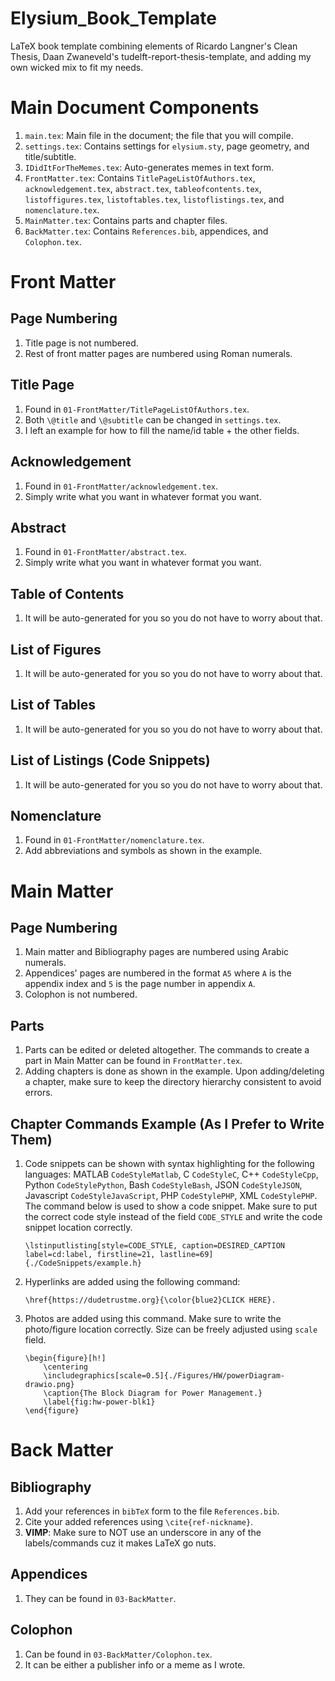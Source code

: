 # Elysium_Book_Template
LaTeX book template combining elements of Ricardo Langner's Clean Thesis, Daan Zwaneveld's tudelft-report-thesis-template, and adding my own wicked mix to fit my needs.

# Main Document Components
1. `main.tex`: Main file in the document; the file that you will compile.
2. `settings.tex`: Contains settings for `elysium.sty`, page geometry, and title/subtitle.
3. `IDidItForTheMemes.tex`: Auto-generates memes in text form.
4. `FrontMatter.tex`: Contains `TitlePageListOfAuthors.tex`, `acknowledgement.tex`, `abstract.tex`, `tableofcontents.tex`, `listoffigures.tex`, `listoftables.tex`, `listoflistings.tex`, and `nomenclature.tex`.
5. `MainMatter.tex`: Contains parts and chapter files.
6. `BackMatter.tex`: Contains `References.bib`, appendices, and `Colophon.tex`.

# Front Matter

## Page Numbering
1. Title page is not numbered.
2. Rest of front matter pages are numbered using Roman numerals.

## Title Page
1. Found in `01-FrontMatter/TitlePageListOfAuthors.tex`.
2. Both `\@title` and `\@subtitle` can be changed in `settings.tex`.
3. I left an example for how to fill the name/id table + the other fields.

## Acknowledgement
1. Found in `01-FrontMatter/acknowledgement.tex`.
2. Simply write what you want in whatever format you want.

## Abstract
1. Found in `01-FrontMatter/abstract.tex`.
2. Simply write what you want in whatever format you want.

## Table of Contents
1. It will be auto-generated for you so you do not have to worry about that.

## List of Figures
1. It will be auto-generated for you so you do not have to worry about that.

## List of Tables
1. It will be auto-generated for you so you do not have to worry about that.

## List of Listings (Code Snippets)
1. It will be auto-generated for you so you do not have to worry about that.

## Nomenclature
1. Found in `01-FrontMatter/nomenclature.tex`.
2. Add abbreviations and symbols as shown in the example.

# Main Matter

## Page Numbering
1. Main matter and Bibliography pages are numbered using Arabic numerals.
1. Appendices' pages are numbered in the format `A5` where `A` is the appendix index and `5` is the page number in appendix `A`.
1. Colophon is not numbered.

## Parts
1. Parts can be edited or deleted altogether. The commands to create a part in Main Matter can be found in `FrontMatter.tex`.
2. Adding chapters is done as shown in the example. Upon adding/deleting a chapter, make sure to keep the directory hierarchy consistent to avoid errors.

## Chapter Commands Example (As I Prefer to Write Them)
1. Code snippets can be shown with syntax highlighting for the following languages: MATLAB `CodeStyleMatlab`, C `CodeStyleC`, C++ `CodeStyleCpp`, Python `CodeStylePython`, Bash `CodeStyleBash`, JSON `CodeStyleJSON`, Javascript `CodeStyleJavaScript`, PHP `CodeStylePHP`, XML `CodeStylePHP`. The command below is used to show a code snippet. Make sure to put the correct code style instead of the field `CODE_STYLE` and write the code snippet location correctly.
   ```
   \lstinputlisting[style=CODE_STYLE, caption=DESIRED_CAPTION label=cd:label, firstline=21, lastline=69]{./CodeSnippets/example.h}
   ```
   
2. Hyperlinks are added using the following command:
   ```
   \href{https://dudetrustme.org}{\color{blue2}CLICK HERE}.
   ```

3. Photos are added using this command. Make sure to write the photo/figure location correctly. Size can be freely adjusted using `scale` field.
   ```
   \begin{figure}[h!]
       \centering
       \includegraphics[scale=0.5]{./Figures/HW/powerDiagram-drawio.png}
       \caption{The Block Diagram for Power Management.}
       \label{fig:hw-power-blk1}
   \end{figure}
   ```

# Back Matter

## Bibliography
1. Add your references in `bibTeX` form to the file `References.bib`.
2. Cite your added references using `\cite{ref-nickname}`.
3. **VIMP**: Make sure to NOT use an underscore in any of the labels/commands cuz it makes LaTeX go nuts.

## Appendices
1. They can be found in `03-BackMatter`.

## Colophon
1. Can be found in `03-BackMatter/Colophon.tex`.
2. It can be either a publisher info or a meme as I wrote.
